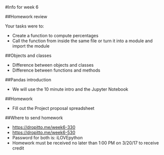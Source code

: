 #Info for week 6

##Homework review

Your tasks were to:
* Create a function to compute percentages
* Call the function from inside the same file or turn it into a module and import the module

##Objects and classes

* Difference between objects and classes
* Difference between functions and methods

##Pandas introduction

* We will use the 10 minute intro and the Jupyter Notebook

##Homework

* Fill out the Project proposal spreadsheet


##Where to send homework

* https://dropitto.me/week6-330
* https://dropitto.me/week6-530
* Password for both is: iLOVEpython
* Homework must be received no later than 1:00 PM on 3/20/17 to receive credit
